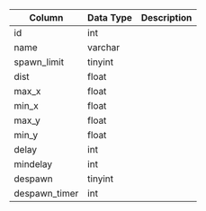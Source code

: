 | Column        | Data Type | Description |
| ------------- | --------- | ----------- |
| id            | int       |             |
| name          | varchar   |             |
| spawn_limit   | tinyint   |             |
| dist          | float     |             |
| max_x         | float     |             |
| min_x         | float     |             |
| max_y         | float     |             |
| min_y         | float     |             |
| delay         | int       |             |
| mindelay      | int       |             |
| despawn       | tinyint   |             |
| despawn_timer | int       |             |